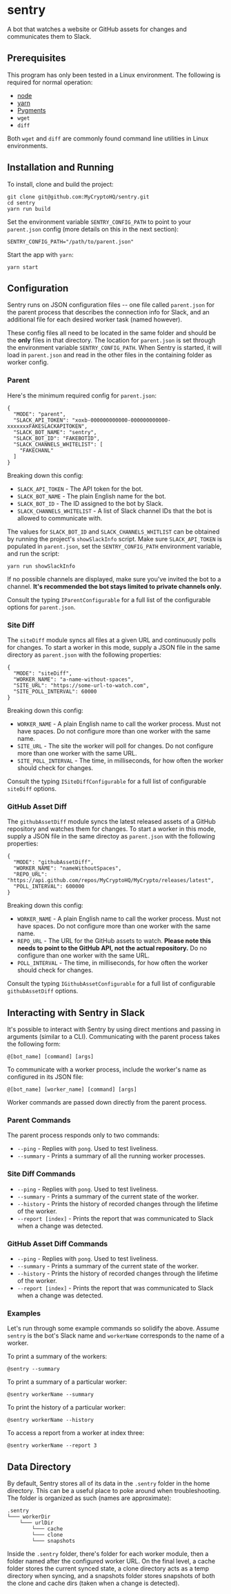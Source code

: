 # sentry

A bot that watches a website or GitHub assets for changes and communicates them to Slack.

## Prerequisites

This program has only been tested in a Linux environment. The following is required for normal operation:

* [node](https://nodejs.org/)
* [yarn](https://yarnpkg.com/)
* [Pygments](http://pygments.org/)
* `wget`
* `diff`

Both `wget` and `diff` are commonly found command line utilities in Linux environments.

## Installation and Running

To install, clone and build the project:

```
git clone git@github.com:MyCryptoHQ/sentry.git
cd sentry
yarn run build
```

Set the environment variable `SENTRY_CONFIG_PATH` to point to your `parent.json` config (more details on this in the next section):

```
SENTRY_CONFIG_PATH="/path/to/parent.json"
```

Start the app with `yarn`:

```
yarn start
```

## Configuration

Sentry runs on JSON configuration files -- one file called `parent.json` for the parent process that describes the connection info for Slack, and an additional file for each desired worker task (named however).

These config files all need to be located in the same folder and should be the **only** files in that directory. The location for `parent.json` is set through the environment variable `SENTRY_CONFIG_PATH`. When Sentry is started, it will load in `parent.json` and read in the other files in the containing folder as worker config.

### Parent

Here's the minimum required config for `parent.json`:

```
{
  "MODE": "parent",
  "SLACK_API_TOKEN": "xoxb-000000000000-000000000000-xxxxxxxFAKESLACKAPITOKEN",
  "SLACK_BOT_NAME": "sentry",
  "SLACK_BOT_ID": "FAKEBOTID",
  "SLACK_CHANNELS_WHITELIST": [
    "FAKECHANL"
  ]
}
```

Breaking down this config:

* `SLACK_API_TOKEN` - The API token for the bot.
* `SLACK_BOT_NAME` - The plain English name for the bot.
* `SLACK_BOT_ID` - The ID assigned to the bot by Slack.
* `SLACK_CHANNELS_WHITELIST` - A list of Slack channel IDs that the bot is allowed to communicate with.

The values for `SLACK_BOT_ID` and `SLACK_CHANNELS_WHITLIST` can be obtained by running the project's `showSlackInfo` script. Make sure `SLACK_API_TOKEN` is populated in `parent.json`, set the `SENTRY_CONFIG_PATH` environment variable, and run the script:

```
yarn run showSlackInfo
```

If no possible channels are displayed, make sure you've invited the bot to a channel. **It's recommended the bot stays limited to private channels only.**

Consult the typing `IParentConfigurable` for a full list of the configurable options for `parent.json`.

### Site Diff

The `siteDiff` module syncs all files at a given URL and continuously polls for changes. To start a worker in this mode, supply a JSON file in the same directory as `parent.json` with the following properties:

```
{
  "MODE": "siteDiff",
  "WORKER_NAME": "a-name-without-spaces",
  "SITE_URL": "https://some-url-to-watch.com",
  "SITE_POLL_INTERVAL": 60000
}
```

Breaking down this config:

* `WORKER_NAME` - A plain English name to call the worker process. Must not have spaces. Do not configure more than one worker with the same name.
* `SITE_URL` - The site the worker will poll for changes. Do not configure more than one worker with the same URL.
* `SITE_POLL_INTERVAL` - The time, in milliseconds, for how often the worker should check for changes.

Consult the typing `ISiteDiffConfigurable` for a full list of configurable `siteDiff` options.

### GitHub Asset Diff

The `githubAssetDiff` module syncs the latest released assets of a GitHub repository and watches them for changes. To start a worker in this mode, supply a JSON file in the same directoy as `parent.json` with the following properties:

```
{
  "MODE": "githubAssetDiff",
  "WORKER_NAME": "nameWithoutSpaces",
  "REPO_URL": "https://api.github.com/repos/MyCryptoHQ/MyCrypto/releases/latest",
  "POLL_INTERVAL": 600000
}
```

Breaking down this config:

* `WORKER_NAME` - A plain English name to call the worker process. Must not have spaces. Do not configure more than one worker with the same name.
* `REPO_URL` - The URL for the GitHub assets to watch. **Please note this needs to point to the GitHub API, not the actual repository.** Do no configure than one worker with the same URL.
* `POLL_INTERVAL` - The time, in milliseconds, for how often the worker should check for changes.

Consult the typing `IGithubAssetConfigurable` for a full list of configurable `githubAssetDiff` options.

## Interacting with Sentry in Slack

It's possible to interact with Sentry by using direct mentions and passing in arguments (similar to a CLI). Communicating with the parent process takes the following form:

```
@[bot_name] [command] [args]
```

To communicate with a worker process, include the worker's name as configured in its JSON file:

```
@[bot_name] [worker_name] [command] [args]
```

Worker commands are passed down directly from the parent process.

### Parent Commands

The parent process responds only to two commands:

* `--ping` - Replies with `pong`. Used to test liveliness.
* `--summary` - Prints a summary of all the running worker processes.

### Site Diff Commands

* `--ping` - Replies with `pong`. Used to test liveliness.
* `--summary` - Prints a summary of the current state of the worker.
* `--history` - Prints the history of recorded changes through the lifetime of the worker.
* `--report [index]` - Prints the report that was communicated to Slack when a change was detected.

### GitHub Asset Diff Commands

* `--ping` - Replies with `pong`. Used to test liveliness.
* `--summary` - Prints a summary of the current state of the worker.
* `--history` - Prints the history of recorded changes through the lifetime of the worker.
* `--report [index]` - Prints the report that was communicated to Slack when a change was detected.

### Examples

Let's run through some example commands so solidify the above. Assume `sentry` is the bot's Slack name and `workerName` corresponds to the name of a worker.

To print a summary of the workers:

```
@sentry --summary
```

To print a summary of a particular worker:

```
@sentry workerName --summary
```

To print the history of a particular worker:

```
@sentry workerName --history
```

To access a report from a worker at index three:

```
@sentry workerName --report 3
```

## Data Directory

By default, Sentry stores all of its data in the `.sentry` folder in the home directory. This can be a useful place to poke around when troubleshooting. The folder is organized as such (names are approximate):

```
.sentry
└─── workerDir
    └─── urlDir
        └─── cache
        └─── clone
        └─── snapshots
```

Inside the `.sentry` folder, there's folder for each worker module, then a folder named after the configured worker URL. On the final level, a cache folder stores the current synced state, a clone directory acts as a temp directory when syncing, and a snapshots folder stores snapshots of both the clone and cache dirs (taken when a change is detected).
